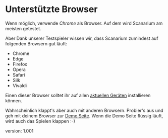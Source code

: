 # Unterstützte Browser

Wenn möglich, verwende *Chrome* als Browser.
Auf dem wird Scanarium am meisten getestet.

Aber Dank unserer Testspieler wissen wir, dass Scanarium zumindest auf folgenden Browsern gut läuft:

* Chrome
* Edge
* Firefox
* Opera
* Safari
* Silk
* Vivaldi

Einen dieser Browser solltet ihr auf allen [aktuellen Geräten](#supported-devices) installieren können.

Wahrscheinlich klappt's aber auch mit anderen Browsern.
Probier's aus und geh mit deinem Browser zur [Demo Seite](https://demo.scanarium.com/).
Wenn die Demo Seite flüssig läuft, wird auch das Spielen klappen :-)

version: 1.001
